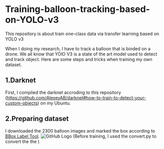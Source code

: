 # Training-balloon-tracking-based-on-YOLO-v3
This repository is about train one-class data via  transfer learning based on YOLO v3 

When I doing my research, I have to track a balloon that is binded on a drone. We all know that YOlO V3 is a state of the art model used to detect and track object. Here are some steps and tricks when training my own dataset.


## 1.Darknet
First, I complied the darknet accroding to this repository (https://github.com/AlexeyAB/darknet#how-to-train-to-detect-your-custom-objects) on my Ubuntu.
## 2.Preparing dataset
I downloaded the 2300 balloon images and marked the box according to [BBox Label Tool](https://github.com/puzzledqs/BBox-Label-Tool). 
![GitHub Logo](/Users/liyachao/Desktop/box_ori.png)
(Before training, I used the convert.py to convert the the )


